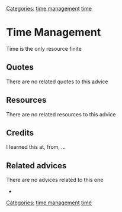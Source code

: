 [Categories:](../Categories/index.md) [time management](../Categories/time%20management.md) [time](../Categories/time.md)
# Time Management

Time is the only resource finite

## Quotes

<!-- TODO: Add related quotes here if there are-->
There are no related quotes to this advice

## Resources

<!-- TODO: Add Resources here if there are-->
There are no related resources to this advice

## Credits

<!-- TODO: Add Where I learned this-->
I learned this at, from, ...

## Related advices
There are no advices related to this one

- []()


[Categories:](../Categories/index.md) [time management](../Categories/time%20management.md) [time](../Categories/time.md)